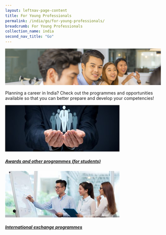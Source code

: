 ```yaml
---
layout: leftnav-page-content
title: For Young Professionals
permalink: /india/go/for-young-professionals/
breadcrumb: For Young Professionals
collection_name: india
second_nav_title: "Go"
---
```


![banner-for-professionals](\images\india-professionals\For-young-professionals-cover-pic.jpg)

Planning a career in India? Check out the programmes and opportunities available so that you can better prepare and develop your competencies!

<div>
	<div class="row is-multiline">
		<div class="col is-one-third-desktop is-one-third-tablet">
			<a href="/india/go/for-professionals/awards-professionals/" class="project-link">
				<img src="/images/india-professionals/Awards-and-other-programmes-students-370x150.jpg" alt="Awards and other programmes (for students)" class="project-image">
			<div class="project-card">
				<div class="project-title margin--bottom--xs">
					<h5><b>Awards and other programmes (for students)</b></h5>
				</div>
			</div>
			</a>
		</div>
		<div class="col is-one-third-desktop is-one-third-tablet">
			<a href="/india/go/for-professionals/training-programmes/" class="project-link">
				<img src="/images/india-professionals/Training-programmes-1-370x150.jpg" alt="International exchange programmes" class="project-image">
			<div class="project-card">
				<div class="project-title margin--bottom--xs">
					<h5><b>International exchange programmes</b></h5>
				</div>
			</div>
			</a>
		</div>
	</div>
</div>